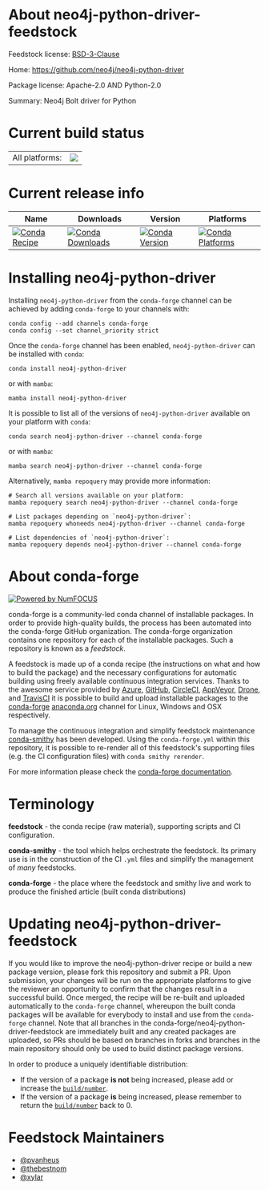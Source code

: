 About neo4j-python-driver-feedstock
===================================

Feedstock license: [BSD-3-Clause](https://github.com/conda-forge/neo4j-python-driver-feedstock/blob/main/LICENSE.txt)

Home: https://github.com/neo4j/neo4j-python-driver

Package license: Apache-2.0 AND Python-2.0

Summary: Neo4j Bolt driver for Python

Current build status
====================


<table><tr><td>All platforms:</td>
    <td>
      <a href="https://dev.azure.com/conda-forge/feedstock-builds/_build/latest?definitionId=672&branchName=main">
        <img src="https://dev.azure.com/conda-forge/feedstock-builds/_apis/build/status/neo4j-python-driver-feedstock?branchName=main">
      </a>
    </td>
  </tr>
</table>

Current release info
====================

| Name | Downloads | Version | Platforms |
| --- | --- | --- | --- |
| [![Conda Recipe](https://img.shields.io/badge/recipe-neo4j--python--driver-green.svg)](https://anaconda.org/conda-forge/neo4j-python-driver) | [![Conda Downloads](https://img.shields.io/conda/dn/conda-forge/neo4j-python-driver.svg)](https://anaconda.org/conda-forge/neo4j-python-driver) | [![Conda Version](https://img.shields.io/conda/vn/conda-forge/neo4j-python-driver.svg)](https://anaconda.org/conda-forge/neo4j-python-driver) | [![Conda Platforms](https://img.shields.io/conda/pn/conda-forge/neo4j-python-driver.svg)](https://anaconda.org/conda-forge/neo4j-python-driver) |

Installing neo4j-python-driver
==============================

Installing `neo4j-python-driver` from the `conda-forge` channel can be achieved by adding `conda-forge` to your channels with:

```
conda config --add channels conda-forge
conda config --set channel_priority strict
```

Once the `conda-forge` channel has been enabled, `neo4j-python-driver` can be installed with `conda`:

```
conda install neo4j-python-driver
```

or with `mamba`:

```
mamba install neo4j-python-driver
```

It is possible to list all of the versions of `neo4j-python-driver` available on your platform with `conda`:

```
conda search neo4j-python-driver --channel conda-forge
```

or with `mamba`:

```
mamba search neo4j-python-driver --channel conda-forge
```

Alternatively, `mamba repoquery` may provide more information:

```
# Search all versions available on your platform:
mamba repoquery search neo4j-python-driver --channel conda-forge

# List packages depending on `neo4j-python-driver`:
mamba repoquery whoneeds neo4j-python-driver --channel conda-forge

# List dependencies of `neo4j-python-driver`:
mamba repoquery depends neo4j-python-driver --channel conda-forge
```


About conda-forge
=================

[![Powered by
NumFOCUS](https://img.shields.io/badge/powered%20by-NumFOCUS-orange.svg?style=flat&colorA=E1523D&colorB=007D8A)](https://numfocus.org)

conda-forge is a community-led conda channel of installable packages.
In order to provide high-quality builds, the process has been automated into the
conda-forge GitHub organization. The conda-forge organization contains one repository
for each of the installable packages. Such a repository is known as a *feedstock*.

A feedstock is made up of a conda recipe (the instructions on what and how to build
the package) and the necessary configurations for automatic building using freely
available continuous integration services. Thanks to the awesome service provided by
[Azure](https://azure.microsoft.com/en-us/services/devops/), [GitHub](https://github.com/),
[CircleCI](https://circleci.com/), [AppVeyor](https://www.appveyor.com/),
[Drone](https://cloud.drone.io/welcome), and [TravisCI](https://travis-ci.com/)
it is possible to build and upload installable packages to the
[conda-forge](https://anaconda.org/conda-forge) [anaconda.org](https://anaconda.org/)
channel for Linux, Windows and OSX respectively.

To manage the continuous integration and simplify feedstock maintenance
[conda-smithy](https://github.com/conda-forge/conda-smithy) has been developed.
Using the ``conda-forge.yml`` within this repository, it is possible to re-render all of
this feedstock's supporting files (e.g. the CI configuration files) with ``conda smithy rerender``.

For more information please check the [conda-forge documentation](https://conda-forge.org/docs/).

Terminology
===========

**feedstock** - the conda recipe (raw material), supporting scripts and CI configuration.

**conda-smithy** - the tool which helps orchestrate the feedstock.
                   Its primary use is in the construction of the CI ``.yml`` files
                   and simplify the management of *many* feedstocks.

**conda-forge** - the place where the feedstock and smithy live and work to
                  produce the finished article (built conda distributions)


Updating neo4j-python-driver-feedstock
======================================

If you would like to improve the neo4j-python-driver recipe or build a new
package version, please fork this repository and submit a PR. Upon submission,
your changes will be run on the appropriate platforms to give the reviewer an
opportunity to confirm that the changes result in a successful build. Once
merged, the recipe will be re-built and uploaded automatically to the
`conda-forge` channel, whereupon the built conda packages will be available for
everybody to install and use from the `conda-forge` channel.
Note that all branches in the conda-forge/neo4j-python-driver-feedstock are
immediately built and any created packages are uploaded, so PRs should be based
on branches in forks and branches in the main repository should only be used to
build distinct package versions.

In order to produce a uniquely identifiable distribution:
 * If the version of a package **is not** being increased, please add or increase
   the [``build/number``](https://docs.conda.io/projects/conda-build/en/latest/resources/define-metadata.html#build-number-and-string).
 * If the version of a package **is** being increased, please remember to return
   the [``build/number``](https://docs.conda.io/projects/conda-build/en/latest/resources/define-metadata.html#build-number-and-string)
   back to 0.

Feedstock Maintainers
=====================

* [@pvanheus](https://github.com/pvanheus/)
* [@thebestnom](https://github.com/thebestnom/)
* [@xylar](https://github.com/xylar/)


<!-- dummy commit to enable rerendering -->

